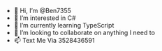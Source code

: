 - 👋 Hi, I’m @Ben7355
- 👀 I’m interested in C#
- 🌱 I’m currently learning TypeScript
- 💞️ I’m looking to collaborate on anything I need to
- 📫 Text Me Via 3528436591

<!---
Ben7355/Ben7355 is a ✨ special ✨ repository because its `README.md` (this file) appears on your GitHub profile.
You can click the Preview link to take a look at your changes.
--->
